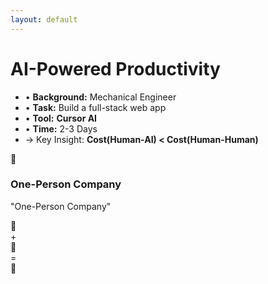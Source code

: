 ```yaml
---
layout: default
---
```


# AI-Powered Productivity

<div class="grid grid-cols-2 gap-8 items-center mt-12">
  <div>
    <ul class="text-xl space-y-4">
      <li>• <strong>Background:</strong> Mechanical Engineer</li>
      <li>• <strong>Task:</strong> Build a full-stack web app</li>
      <li>• <strong>Tool:</strong> <strong class="text-blue-500">Cursor AI</strong></li>
      <li>• <strong>Time:</strong> 2-3 Days</li>
      <li class="mt-6">→ Key Insight: <strong class="text-green-500">Cost(Human-AI) &lt; Cost(Human-Human)</strong></li>
    </ul>
  </div>
  <div class="text-center">
    <div class="text-6xl mb-4">🚀</div>
    <h3 class="text-2xl font-bold">One-Person Company</h3>
    <p class="text-lg text-gray-600">"One-Person Company"</p>
    <div class="flex justify-center items-center mt-6 gap-4">
      <div class="text-4xl">👤</div>
      <div class="text-2xl">+</div>
      <div class="text-4xl">🤖</div>
      <div class="text-2xl">=</div>
      <div class="text-4xl">🏢</div>
    </div>
  </div>
</div> 
